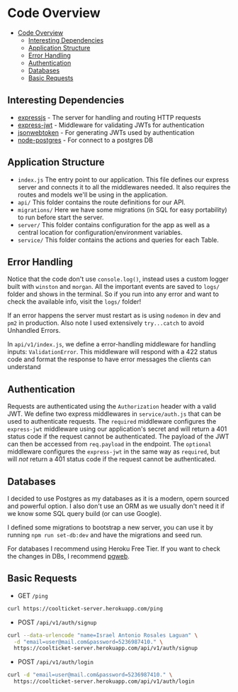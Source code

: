 # Code Overview

- [Code Overview](#code-overview)
  - [Interesting Dependencies](#interesting-dependencies)
  - [Application Structure](#application-structure)
  - [Error Handling](#error-handling)
  - [Authentication](#authentication)
  - [Databases](#databases)
  - [Basic Requests](#basic-requests)

## Interesting Dependencies

- [expressjs](https://github.com/expressjs/express) - The server for handling and routing HTTP requests
- [express-jwt](https://github.com/auth0/express-jwt) - Middleware for validating JWTs for authentication
- [jsonwebtoken](https://github.com/auth0/node-jsonwebtoken) - For generating JWTs used by authentication
- [node-postgres](https://github.com/brianc/node-postgres) - For connect to a postgres DB

## Application Structure

- `index.js` The entry point to our application. This file defines our express server and connects it to all the middlewares needed. It also requires the routes and models we'll be using in the application.
- `api/` This folder contains the route definitions for our API.
- `migrations/` Here we have some migrations (in SQL for easy portability) to run before start the server.
- `server/` This folder contains configuration for the app as well as a central location for configuration/environment variables.
- `service/` This folder contains the actions and queries for each Table.

## Error Handling

Notice that the code don't use `console.log()`, instead uses a custom logger built with `winston` and `morgan`. All the important events are saved to `logs/` folder and shows in the terminal. So if you run into any error and want to check the available info, visit the `logs/` folder!

If an error happens the server must restart as is using `nodemon` in dev and `pm2` in production. Also note I used extensively `try...catch` to avoid Unhandled Errors.

In `api/v1/index.js`, we define a error-handling middleware for handling inputs: `ValidationError`. This middleware will respond with a 422 status code and format the response to have error messages the clients can understand

## Authentication

Requests are authenticated using the `Authorization` header with a valid JWT. We define two express middlewares in `service/auth.js` that can be used to authenticate requests. The `required` middleware configures the `express-jwt` middleware using our application's secret and will return a 401 status code if the request cannot be authenticated. The payload of the JWT can then be accessed from `req.payload` in the endpoint. The `optional` middleware configures the `express-jwt` in the same way as `required`, but will *not* return a 401 status code if the request cannot be authenticated.

## Databases

I decided to use Postgres as my databases as it is a modern, opern sourced and powerful option. I also don't use an ORM as we usually don't need it if we know some SQL query build (or can use Google).

I defined some migrations to bootstrap a new server, you can use it by running `npm run set-db:dev` and have the migrations and seed run.

For databases I recommend using Heroku Free Tier. If you want to check the changes in DBs, I recommend [pgweb](https://pgweb-demo.herokuapp.com/).

## Basic Requests

- GET `/ping`

```sh
curl https://coolticket-server.herokuapp.com/ping
```

- POST `/api/v1/auth/signup`

```sh
curl --data-urlencode "name=Israel Antonio Rosales Laguan" \
  -d "email=user@mail.com&password=5236987410." \
  https://coolticket-server.herokuapp.com/api/v1/auth/signup
```

- POST `/api/v1/auth/login`

```sh
curl -d "email=user@mail.com&password=5236987410." \
  https://coolticket-server.herokuapp.com/api/v1/auth/login
```
